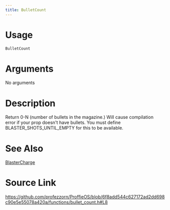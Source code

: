 ```yaml
---
title: BulletCount
---
```


# Usage
```cpp
BulletCount
```

# Arguments
No arguments

# Description
Return 0-N (number of bullets in the magazine.)
Will cause compilation error if your prop doesn't have bullets.
You must define BLASTER_SHOTS_UNTIL_EMPTY for this to be available.

# See Also
[BlasterCharge](/config/functions/BlasterCharge.html)

# Source Link
https://github.com/profezzorn/ProffieOS/blob/6f8add544c627172ad2dd698c90e5e55078a420a/functions/bullet_count.h#L8
